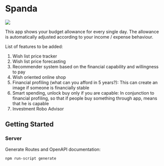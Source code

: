 # Spanda

![](https://github.com/derzaarsad/Spanda/workflows/Node%20CI/badge.svg)

This app shows your budget allowance for every single day. The allowance is automatically adjusted according to your income / expense behaviour.

List of features to be added:
1. Wish list price tracker
2. Wish list price forecasting
3. Recommender system based on the financial capability and willingness to pay
4. Wish oriented online shop
5. Financial profiling (what can you afford in 5 years?): This can create an image if someone is financially stable
6. Smart spending, unlock buy only if you are capable: In conjunction to financial profiling, so that if people buy something through app, means that he is capable
7. Investment Robo Advisor

## Getting Started

### Server

Generate Routes and OpenAPI documentation:

    npm run-script generate
